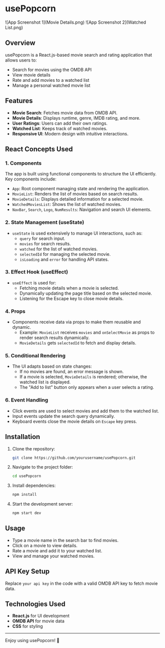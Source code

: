 # usePopcorn

![App Screenshot 1](Movie Details.png)
![App Screenshot 2](Watched List.png)

## Overview

usePopcorn is a React.js-based movie search and rating application that allows users to:

- Search for movies using the OMDB API
- View movie details
- Rate and add movies to a watched list
- Manage a personal watched movie list

## Features

- **Movie Search**: Fetches movie data from OMDB API.
- **Movie Details**: Displays runtime, genre, IMDB rating, and more.
- **User Ratings**: Users can add their own ratings.
- **Watched List**: Keeps track of watched movies.
- **Responsive UI**: Modern design with intuitive interactions.

## React Concepts Used

### 1. **Components**

The app is built using functional components to structure the UI efficiently. Key components include:

- `App`: Root component managing state and rendering the application.
- `MovieList`: Renders the list of movies based on search results.
- `MovieDetails`: Displays detailed information for a selected movie.
- `WatchedMoviesList`: Shows the list of watched movies.
- `NavBar`, `Search`, `Logo`, `NumResults`: Navigation and search UI elements.

### 2. **State Management (useState)**

- `useState` is used extensively to manage UI interactions, such as:
  - `query` for search input.
  - `movies` for search results.
  - `watched` for the list of watched movies.
  - `selectedId` for managing the selected movie.
  - `isLoading` and `error` for handling API states.

### 3. **Effect Hook (useEffect)**

- `useEffect` is used for:
  - Fetching movie details when a movie is selected.
  - Dynamically updating the page title based on the selected movie.
  - Listening for the Escape key to close movie details.

### 4. **Props**

- Components receive data via props to make them reusable and dynamic.
  - Example: `MovieList` receives `movies` and `onSelectMovie` as props to render search results dynamically.
  - `MovieDetails` gets `selectedId` to fetch and display details.

### 5. **Conditional Rendering**

- The UI adapts based on state changes:
  - If no movies are found, an error message is shown.
  - If a movie is selected, `MovieDetails` is rendered; otherwise, the watched list is displayed.
  - The "Add to list" button only appears when a user selects a rating.

### 6. **Event Handling**

- Click events are used to select movies and add them to the watched list.
- Input events update the search query dynamically.
- Keyboard events close the movie details on `Escape` key press.

## Installation

1. Clone the repository:
   ```bash
   git clone https://github.com/yourusername/usePopcorn.git
   ```
2. Navigate to the project folder:
   ```bash
   cd usePopcorn
   ```
3. Install dependencies:
   ```bash
   npm install
   ```
4. Start the development server:
   ```bash
   npm start dev
   ```

## Usage

- Type a movie name in the search bar to find movies.
- Click on a movie to view details.
- Rate a movie and add it to your watched list.
- View and manage your watched movies.

## API Key Setup

Replace `your api key` in the code with a valid OMDB API key to fetch movie data.

## Technologies Used

- **React.js** for UI development
- **OMDB API** for movie data
- **CSS** for styling

---

Enjoy using usePopcorn! 🍿
